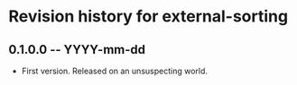 # Revision history for external-sorting

## 0.1.0.0 -- YYYY-mm-dd

* First version. Released on an unsuspecting world.
